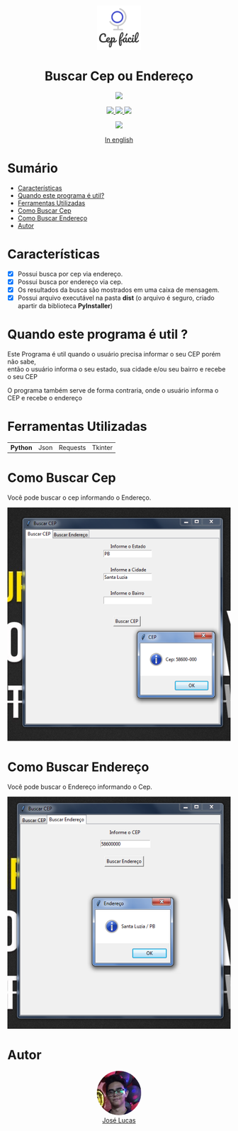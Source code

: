 <p align='center'>
  <img width="100" height="100" src='cepfacil.png' />
</p>
<h1 align='center'>Buscar Cep ou Endereço</h1>
<p align='center'>
  <a href="https://www.python.org/">
    <img src="https://img.shields.io/badge/Desenvolvido%20com-Python-gray.svg?colorA=232AF0&colorB=E6DF19&style=for-the-badge"/>
  </a>
</p>

<p align='center'>
  <a href="https://requests.readthedocs.io/en/master/">
    <img src="https://img.shields.io/badge/Biblioteca-Requests-gray.svg?colorA=E6DF19&colorB=232AF0&style=for-the-badge"/>
  </a>
  <a href="https://docs.python.org/3/library/tkinter.html">
    <img src="https://img.shields.io/badge/Biblioteca-Tkinter-gray.svg?colorA=E6DF19&colorB=232AF0&style=for-the-badge"/>
  </a>
  <a href="https://www.pyinstaller.org/">
    <img src="https://img.shields.io/badge/PyInstaller-gray.svg?colorA=E6DF19&colorB=232AF0&style=for-the-badge"/>
  </a>
</p>
<p align='center'>
  <a href="LICENSE">
    <img src="https://img.shields.io/badge/Licença-MIT-black.svg?colorA=848484&colorB=FFFF00&style=for-the-badge"/>
  </a>
</p>
<p align='center'>
  <a href='./docs/README.md'>In english</a>
</p>
<p align='center'>
  
  # Sumário
  
  - [Características](#características)
  - [Quando este programa é util?](#quando-este-programa-é-util-?)
  - [Ferramentas Utilizadas](#ferramentas-utilizadas)
  - [Como Buscar Cep](#como-buscar-cep)
  - [Como Buscar Endereço](#como-buscar-endereço)
  - [Autor](#autor)
  
  # Características
  
  - [x] Possui busca por cep via endereço.
  - [x] Possui busca por endereço via cep.
  - [x] Os resultados da busca são mostrados em uma caixa de mensagem.
  - [x] Possui arquivo executável na pasta <b>dist</b> (o arquivo é seguro, criado apartir da biblioteca <b>PyInstaller</b>)
  
  # Quando este programa é util ?
  <p>Este Programa é util quando o usuário precisa informar o seu CEP porém não sabe,<br> então o usuário informa o seu estado, sua cidade e/ou seu bairro e recebe o seu CEP</p>
  <p>O programa também serve de forma contraria, onde o usuário informa o CEP e recebe o endereço</p>

  # Ferramentas Utilizadas
  <table>
    <tr>
      <td><b>Python</b></td>
      <td>Json</td>
      <td>Requests</td>
      <td>Tkinter</td>
    </tr>
  </table>

  # Como Buscar Cep
  <p>Você pode buscar o cep informando o Endereço.</p>
  <img src='imagem1.png' />

  # Como Buscar Endereço
  <p>Você pode buscar o Endereço informando o Cep.</p>
  <img src='imagem2.png' />

  # Autor
  <p align='center'>
      <a href="https://www.instagram.com/jlucasgf/?hl=pt-br">
        <img style="border-radius: 50%;" src="./transferir.png" width="100px;" alt=""/>
      <br />
      <span>José Lucas</span>
  </p>
</p>

